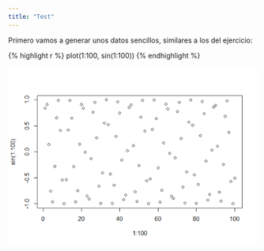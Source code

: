 ```yaml
---
title: "Test"
---
```


Primero vamos a generar unos datos sencillos, similares a los del
ejercicio:

{% highlight r %} plot(1:100, sin(1:100)) {% endhighlight %}

![](../assets/images/sin_plot-1.png)
